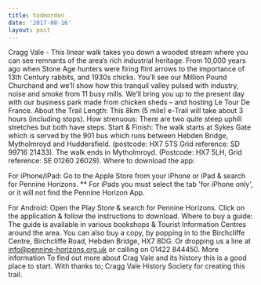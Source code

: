 ```yaml
---
title: todmorden
date: '2017-08-16'
layout: post
---
```

Cragg Vale - This linear walk takes you down a wooded stream where you can see remnants of the area’s rich industrial heritage.
From 10,000 years ago when Stone Age hunters were firing flint arrows to the importance of 13th Century rabbits, and 1930s chicks. You’ll see our Million Pound Churchand and we’ll show how this tranquil valley pulsed with industry, noise and smoke from 11 busy mills. We’ll bring you up to the present day with our business park made from chicken sheds – and hosting Le Tour De France.
About the Trail
Length:
This 8km (5 mile) e-Trail will take about 3 hours (including stops).
How strenuous:
There are two quite steep uphill stretches but both have steps.
Start & Finish:
The walk starts at Sykes Gate which is served by the 901 bus which runs between Hebden Bridge, Mytholmroyd and Huddersfield. (postcode: HX7 5TS Grid reference: SD 99716 21433).
The walk ends in Mytholmroyd. (Postcode: HX7 5LH, Grid reference: SE 01260 26029).
Where to download the app:

For iPhone/iPad: Go to the Apple Store from your iPhone or iPad & search for Pennine Horizons. ** For iPads you must select the tab 'for iPhone only', or it will not find the Pennine Horizon App.

For Android: Open the Play Store & search for Pennine Horizons. Click on the application & follow the instructions to download.
Where to buy a guide:
The guide is available in various bookshops & Tourist Information Centres around the area.
You can also buy a copy, by popping in to the Birchcliffe Centre, Birchcliffe Road, Hebden Bridge, HX7 8DG. Or dropping us a line at info@pennine-horizons.org.uk or calling on 01422 844450.
More information
To find out more about Crag Vale and its history this is a good place to start.
With thanks to; Cragg Vale History Society for creating this trail.